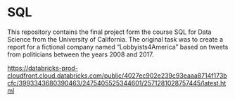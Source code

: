 # SQL
This repository contains the final project form the course SQL for Data Science from the University of California. The original task was to create a report for a fictional company named “Lobbyists4America” based on tweets from politicians between the years 2008 and 2017.

https://databricks-prod-cloudfront.cloud.databricks.com/public/4027ec902e239c93eaaa8714f173bcfc/3993343680390463/2475405525344601/2571281028757445/latest.html
